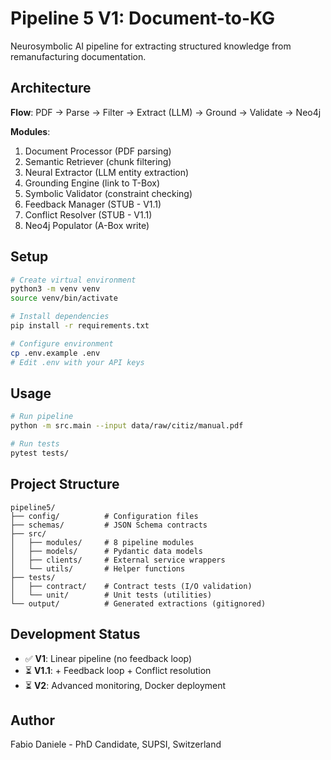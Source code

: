 # Pipeline 5 V1: Document-to-KG

Neurosymbolic AI pipeline for extracting structured knowledge from remanufacturing documentation.

## Architecture

**Flow**: PDF → Parse → Filter → Extract (LLM) → Ground → Validate → Neo4j

**Modules**:
1. Document Processor (PDF parsing)
2. Semantic Retriever (chunk filtering)
3. Neural Extractor (LLM entity extraction)
4. Grounding Engine (link to T-Box)
5. Symbolic Validator (constraint checking)
6. Feedback Manager (STUB - V1.1)
7. Conflict Resolver (STUB - V1.1)
8. Neo4j Populator (A-Box write)

## Setup
```bash
# Create virtual environment
python3 -m venv venv
source venv/bin/activate

# Install dependencies
pip install -r requirements.txt

# Configure environment
cp .env.example .env
# Edit .env with your API keys
```

## Usage
```bash
# Run pipeline
python -m src.main --input data/raw/citiz/manual.pdf

# Run tests
pytest tests/
```

## Project Structure
```
pipeline5/
├── config/          # Configuration files
├── schemas/         # JSON Schema contracts
├── src/
│   ├── modules/     # 8 pipeline modules
│   ├── models/      # Pydantic data models
│   ├── clients/     # External service wrappers
│   └── utils/       # Helper functions
├── tests/
│   ├── contract/    # Contract tests (I/O validation)
│   └── unit/        # Unit tests (utilities)
└── output/          # Generated extractions (gitignored)
```

## Development Status

- ✅ **V1**: Linear pipeline (no feedback loop)
- ⏳ **V1.1**: + Feedback loop + Conflict resolution
- ⏳ **V2**: Advanced monitoring, Docker deployment

## Author

Fabio Daniele - PhD Candidate, SUPSI, Switzerland